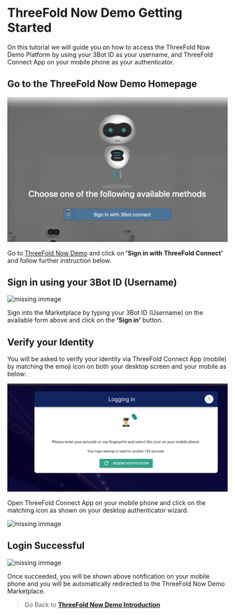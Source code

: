 # ThreeFold Now Demo Getting Started

On this tutorial we will guide you on how to access the ThreeFold Now Demo  Platform by using your 3Bot ID as your username, and ThreeFold Connect App on your mobile phone as your authenticator.


## Go to the ThreeFold Now Demo Homepage

![](img/login_authenticate.jpg)

Go to [ThreeFold Now Demo](https://marketplace.threefold.me/) and click on __'Sign in with ThreeFold Connect'__ and follow further instruction below.


## Sign in using your 3Bot ID (Username)

<img src="img/login_authenticate0.jpg" width="600" alt="missing immage">


Sign into the Marketplace by typing your 3Bot ID (Username) on the available form above and click on the __'Sign in'__ button.

## Verify your Identity

You will be asked to verify your identity via ThreeFold Connect App (mobile) by matching the emoji icon on both your desktop screen and your mobile as below:

![](img/login_authenticate00.jpg)

Open ThreeFold Connect App on your mobile phone and click on the matching icon as shown on your desktop authenticator wizard.

<img src="img/login_authenticate1.jpg" width="300" alt="missing immage">

## Login Successful

<img src="img/login_authenticate2.jpg" width="300" alt="missing immage">

Once succeeded, you will be shown above notification on your mobile phone and you will be automatically redirected to the ThreeFold Now Demo Marketplace.

<!-- <img src="img/demo_threefold_now_homepage.jpg" width="300" alt="missing immage"> -->

> Go Back to [__ThreeFold Now Demo Introduction__](threefold_now)
